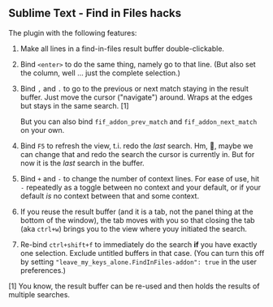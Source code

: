 ## Sublime Text - Find in Files hacks

The plugin with the following features:

1. Make all lines in a find-in-files result buffer double-clickable.

2. Bind `<enter>` to do the same thing, namely go to that line.  (But also
set the column, well ... just the complete selection.)

3. Bind `,` and `.` to go to the previous or next match staying in the
result buffer. Just move the cursor ("navigate") around. Wraps at the edges but
stays in the same search. [1]

    But you can also bind `fif_addon_prev_match` and `fif_addon_next_match` on
    your own.

4. Bind `F5` to refresh the view, t.i. redo the _last_ search. Hm, :thinking:,
maybe we can change that and redo the search the cursor is currently in. But
for now it is the _last_ search in the buffer.

5. Bind `+` and `-` to change the number of context lines.  For ease of use,
hit `-` repeatedly as a toggle between no context and your default, or if your
default _is_ no context between that and some context.

6. If you reuse the result buffer (and it is a tab, not the panel thing at the
bottom of the window), the tab moves with you so that closing the tab (aka
`ctrl+w`) brings you to the view where youy initiated the search.

7. Re-bind `ctrl+shift+f` to immediately do the search **if** you have exactly
one selection. Exclude untitled buffers in that case.  (You can turn this off
by setting `"leave_my_keys_alone.FindInFiles-addon": true` in the user
preferences.)

[1] You know, the result buffer can be re-used and then holds the results of
multiple searches.
